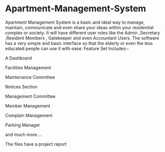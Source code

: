 # Apartment-Management-System
Apartment  Management System is a basic and ideal way to manage, maintain, communicate and even share your ideas within your residential complex or society.
It will have different user roles like the Admin ,Secretary ,Resident  Members , Gatekeeper and even Accountant Users.
The software has a very simple and basic interface so that the elderly or even the less educated people can use it with ease.
Feature Set Includes:-

A Dashboard 

Facilities Management

Maintenance Committee

Notices Section

Management Committee

Member Management 

Complain Management

Parking Manager

and much more....

The files have a project report

